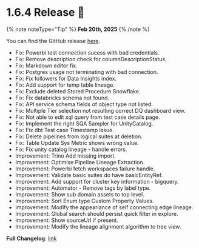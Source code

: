 # 1.6.4 Release 🎉

{% note noteType="Tip" %}
**Feb 20th, 2025**
{% /note %}

You can find the GitHub release [here](https://github.com/open-metadata/OpenMetadata/releases/tag/1.6.4-release).

- Fix: Powerbi test connection sucess with bad credentials.
- Fix: Remove description check for columnDescriptionStatus.
- Fix: Markdown editor fix.
- Fix: Postgres usage not terminating with bad connection.
- Fix: Fix followers for Data Insights index.
- Fix: Add support for temp table lineage.
- Fix: Exclude deleted Stored Procedure Snowflake.
- Fix: Fix databricks schema not found.
- Fix: API service schema fields of object type not listed.
- Fix: Multiple Tier selection not resulting correct DQ dashboard view.
- Fix: Not able to edit sql query from test case details page.
- Fix: Implement the right SQA Sampler for UnityCatalog.
- Fix: Fix dbt Test case Timestamp issue.
- Fix: Delete pipelines from logical suites at deletion.
- Fix: Table Update Sys Metric shows wrong value.
- Fix: Fix unity catalog lineage - handle errors.
- Improvement: Trino Add missing import.
- Improvement: Optimise Pipeline Lineage Extraction.
- Improvement: Powerbi fetch workspaces failure handle.
- Improvement: Validate basic suites do have basicEntityRef.
- Improvement: Add support for cluster key information - bigquery.
- Improvement: Automator - Remove tags by label type.
- Improvement: Show sub domain assets to top level.
- Improvement: Sort Enum type Custom Property Values.
- Improvement: Modify the appeariance of self connecting edge lineage.
- Improvement: Global search should persist quick filter in explore.
- Improvement: Show sourceUrl if present.
- Improvement: Modify the lineage alignment algorithm to tree view.

**Full Changelog**: [link](https://github.com/open-metadata/OpenMetadata/compare/1.6.3-release...1.6.4-release)